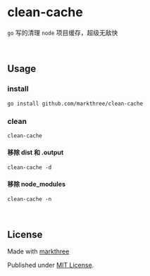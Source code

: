 # clean-cache

`go` 写的清理 `node` 项目缓存，超级无敌快

<br />

## Usage

### install

```shell
go install github.com/markthree/clean-cache
```

### clean

```shell
clean-cache
```

#### 移除 dist 和 .output

```shell
clean-cache -d
```

#### 移除 node_modules

```shell
clean-cache -n
```

<br />

## License

Made with [markthree](https://github.com/markthee)

Published under [MIT License](./LICENSE).
